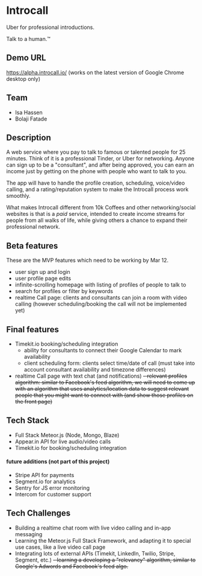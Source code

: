 # Introcall
Uber for professional introductions.

Talk to a human.™

## Demo URL

https://alpha.introcall.io/ (works on the latest version of Google Chrome desktop only)

## Team
- Isa Hassen
- Bolaji Fatade

## Description

A web service where you pay to talk to famous or talented people for 25 minutes.
Think of it is a professional Tinder, or Uber for networking. Anyone can
sign up to be a "consultant", and after being approved, you can earn an income
just by getting on the phone with people who want to talk to you.

The app will have to handle the profile creation, scheduling, voice/video
calling, and a rating/reputation system to make the Introcall process work
smoothly.

What makes Introcall different from 10k Coffees and other networking/social
websites is that is a *paid* service, intended to create income streams for
people from all walks of life, while giving others a chance to expand their
professional network.

## Beta features

These are the MVP features which need to be working by Mar 12.

- user sign up and login
- user profile page edits
- infinite-scrolling homepage with listing of profiles of people to talk to
- search for profiles or filter by keywords
- realtime Call page: clients and consultants can join a room with video calling
(however scheduling/booking the call will not be implemented yet)

## Final features

- Timekit.io booking/scheduling integration
  - ability for consultants to connect their Google Calendar to mark availability
  - client scheduling form: clients select time/date of call (must take into account 
consultant availability and timezone differences)
- realtime Call page with text chat (and notifications)
~~- relevant profiles algorithm: similar to Facebook's feed algorithm, we will
  need to come up with an algorithm that uses analytics/location data to suggest
  relevant people that you might want to connect with (and show those profiles
  on the front page)~~

## Tech Stack

- Full Stack Meteor.js (Node, Mongo, Blaze)
- Appear.in API for live audio/video calls
- Timekit.io for booking/scheduling integration

#### future additions (not part of this project)

- Stripe API for payments
- Segment.io for analytics
- Sentry for JS error monitoring
- Intercom for customer support

## Tech Challenges

- Building a realtime chat room with live video calling and in-app messaging
- Learning the Meteor.js Full Stack Framework, and adapting it to special use
cases, like a live video call page
- Integrating lots of external APIs (Timekit, LinkedIn, Twilio, Stripe, 
Segment, etc.)
~~- learning a developing a "relevancy" algorithm, similar to Google's Adwords
  and Facebook's feed algo.~~
